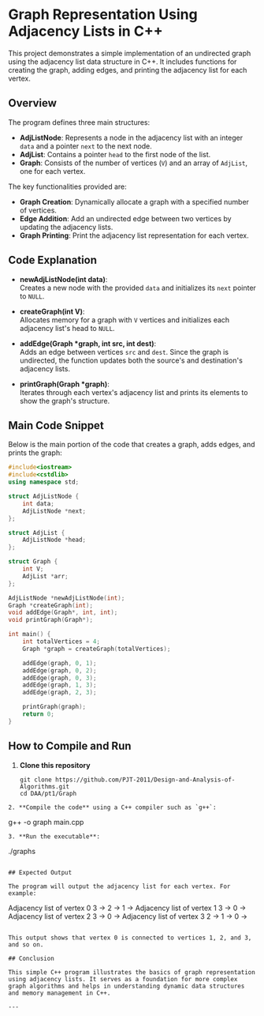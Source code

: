 # Graph Representation Using Adjacency Lists in C++

This project demonstrates a simple implementation of an undirected graph using the adjacency list data structure in C++. It includes functions for creating the graph, adding edges, and printing the adjacency list for each vertex.

## Overview

The program defines three main structures:

- **AdjListNode**: Represents a node in the adjacency list with an integer `data` and a pointer `next` to the next node.
- **AdjList**: Contains a pointer `head` to the first node of the list.
- **Graph**: Consists of the number of vertices (`V`) and an array of `AdjList`, one for each vertex.

The key functionalities provided are:
- **Graph Creation**: Dynamically allocate a graph with a specified number of vertices.
- **Edge Addition**: Add an undirected edge between two vertices by updating the adjacency lists.
- **Graph Printing**: Print the adjacency list representation for each vertex.

## Code Explanation

- **newAdjListNode(int data)**:  
  Creates a new node with the provided `data` and initializes its `next` pointer to `NULL`.

- **createGraph(int V)**:  
  Allocates memory for a graph with `V` vertices and initializes each adjacency list's head to `NULL`.

- **addEdge(Graph *graph, int src, int dest)**:  
  Adds an edge between vertices `src` and `dest`. Since the graph is undirected, the function updates both the source's and destination's adjacency lists.

- **printGraph(Graph *graph)**:  
  Iterates through each vertex's adjacency list and prints its elements to show the graph's structure.

## Main Code Snippet

Below is the main portion of the code that creates a graph, adds edges, and prints the graph:

```cpp
#include<iostream>
#include<cstdlib>
using namespace std;

struct AdjListNode {
    int data;
    AdjListNode *next;
};

struct AdjList {
    AdjListNode *head;  
};

struct Graph {
    int V;
    AdjList *arr;
};

AdjListNode *newAdjListNode(int);
Graph *createGraph(int);
void addEdge(Graph*, int, int);
void printGraph(Graph*);

int main() {
    int totalVertices = 4;
    Graph *graph = createGraph(totalVertices);

    addEdge(graph, 0, 1);
    addEdge(graph, 0, 2);
    addEdge(graph, 0, 3);
    addEdge(graph, 1, 3);
    addEdge(graph, 2, 3);

    printGraph(graph);
    return 0;
}
```

## How to Compile and Run

1. **Clone this repository**
   ```
   git clone https://github.com/PJT-2011/Design-and-Analysis-of-Algorithms.git
   cd DAA/pt1/Graph
  ```
2. **Compile the code** using a C++ compiler such as `g++`:
   ```
   g++ -o graph main.cpp
   ```
3. **Run the executable**:
   ```
   ./graphs
   ```

## Expected Output

The program will output the adjacency list for each vertex. For example:

```
Adjacency list of vertex 0
3 -> 2 -> 1 -> 
Adjacency list of vertex 1
3 -> 0 -> 
Adjacency list of vertex 2
3 -> 0 -> 
Adjacency list of vertex 3
2 -> 1 -> 0 ->
```

This output shows that vertex 0 is connected to vertices 1, 2, and 3, and so on.

## Conclusion

This simple C++ program illustrates the basics of graph representation using adjacency lists. It serves as a foundation for more complex graph algorithms and helps in understanding dynamic data structures and memory management in C++.

--- 
